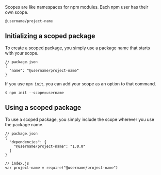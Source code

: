 Scopes are like namespaces for npm modules. Each npm user has their own scope.

```
@username/project-name
```

## Initializing a scoped package

To create a scoped package, you simply use a package name that starts with your scope.

```
// package.json
{
  "name": "@username/project-name"
}
```

If you use `npm init`, you can add your scope as an option to that command.

```
$ npm init --scope=username
```

## Using a scoped package

To use a scoped package, you simply include the scope wherever you use the package name.

```
// package.json
{
  "dependencies": {
    "@username/project-name": "1.0.0"
  }
}
```

```
// index.js
var project-name = require("@username/project-name")
```
